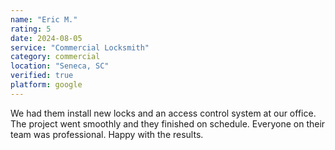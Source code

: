 ```yaml
---
name: "Eric M."
rating: 5
date: 2024-08-05
service: "Commercial Locksmith"
category: commercial
location: "Seneca, SC"
verified: true
platform: google
---
```


We had them install new locks and an access control system at our office. The project went smoothly and they finished on schedule. Everyone on their team was professional. Happy with the results.
